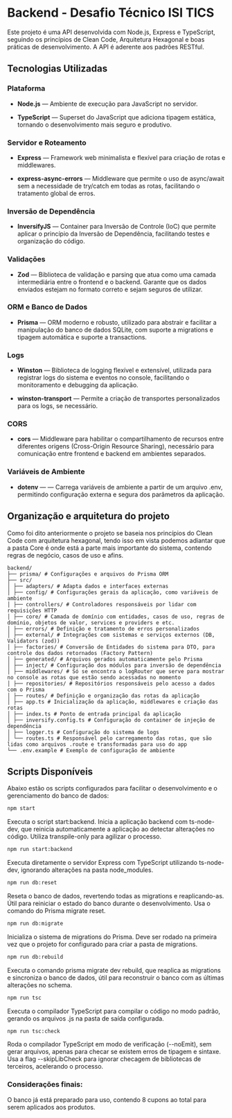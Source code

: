 # Backend - Desafio Técnico ISI TICS

Este projeto é uma API desenvolvida com Node.js, Express e TypeScript, seguindo os princípios de Clean Code, Arquitetura Hexagonal e boas práticas de desenvolvimento. A API é aderente aos padrões RESTful.

## Tecnologias Utilizadas

### Plataforma

- **Node.js** — Ambiente de execução para JavaScript no servidor.

- **TypeScript** — Superset do JavaScript que adiciona tipagem estática, tornando o desenvolvimento mais seguro e produtivo.

### Servidor e Roteamento

- **Express** — Framework web minimalista e flexível para criação de rotas e middlewares.

- **express-async-errors** — Middleware que permite o uso de async/await sem a necessidade de try/catch em todas as rotas, facilitando o tratamento global de erros.

### Inversão de Dependência

- **InversifyJS** — Container para Inversão de Controle (IoC) que permite aplicar o princípio da Inversão de Dependência, facilitando testes e organização do código.

### Validações

- **Zod** — Biblioteca de validação e parsing que atua como uma camada intermediária entre o frontend e o backend. Garante que os dados enviados estejam no formato correto e sejam seguros de utilizar.

### ORM e Banco de Dados

- **Prisma** — ORM moderno e robusto, utilizado para abstrair e facilitar a manipulação do banco de dados SQLite, com suporte a migrations e tipagem automática e suporte a transactions.

### Logs

- **Winston** — Biblioteca de logging flexível e extensível, utilizada para registrar logs do sistema e eventos no console, facilitando o monitoramento e debugging da aplicação.

- **winston-transport** — Permite a criação de transportes personalizados para os logs, se necessário.

### CORS

- **cors** — Middleware para habilitar o compartilhamento de recursos entre diferentes origens (Cross-Origin Resource Sharing), necessário para comunicação entre frontend e backend em ambientes separados.

### Variáveis de Ambiente

- **dotenv** — — Carrega variáveis de ambiente a partir de um arquivo .env, permitindo configuração externa e segura dos parâmetros da aplicação.

## Organização e arquitetura do projeto

Como foi dito anteriormente o projeto se baseia nos princípios do Clean Code com arquitetura hexagonal, tendo isso em vista podemos adiantar que a pasta Core é onde está a parte mais importante do sistema, contendo regras de negócio, casos de uso e afins.

```plaintext
backend/
├── prisma/ # Configurações e arquivos do Prisma ORM
├── src/
│ ├── adapters/ # Adapta dados e interfaces externas
│ ├── config/ # Configurações gerais da aplicação, como variáveis de ambiente
│ ├── controllers/ # Controladores responsáveis por lidar com requisições HTTP
│ ├── core/ # Camada de domínio com entidades, casos de uso, regras de domínio, objetos de valor, services e providers e etc.
│ ├── errors/ # Definição e tratamento de erros personalizados
│ ├── external/ # Integrações com sistemas e serviços externos (DB, Validators (zod))
│ ├── factories/ # Conversão de Entidades do sistema para DTO, para controle dos dados retornados (Factory Pattern)
│ ├── generated/ # Arquivos gerados automaticamente pelo Prisma
│ ├── inject/ # Configuração dos módulos para inversão de dependência
│ ├── middlewares/ # Só se encontra o logRouter que serve para mostrar no console as rotas que estão sendo acessadas no momento
│ ├── repositories/ # Repositórios responsáveis pelo acesso a dados com o Prisma
│ ├── routes/ # Definição e organização das rotas da aplicação
│ ├── app.ts # Inicialização da aplicação, middlewares e criação das rotas
│ ├── index.ts # Ponto de entrada principal da aplicação
│ ├── inversify.config.ts # Configuração do container de injeção de dependência
│ ├── logger.ts # Configuração do sistema de logs
│ └── routes.ts # Responsável pelo carregamento das rotas, que são lidas como arquivos .route e transformadas para uso do app
└── .env.example # Exemplo de configuração de ambiente
```

## Scripts Disponíveis

Abaixo estão os scripts configurados para facilitar o desenvolvimento e o gerenciamento do banco de dados:

```bash
npm start
```

Executa o script start:backend. Inicia a aplicação backend com ts-node-dev, que reinicia automaticamente a aplicação ao detectar alterações no código. Utiliza transpile-only para agilizar o processo.

```bash
npm run start:backend
```

Executa diretamente o servidor Express com TypeScript utilizando ts-node-dev, ignorando alterações na pasta node_modules.

```bash
npm run db:reset
```

Reseta o banco de dados, revertendo todas as migrations e reaplicando-as. Útil para reiniciar o estado do banco durante o desenvolvimento. Usa o comando do Prisma migrate reset.

```bash
npm run db:migrate
```

Inicializa o sistema de migrations do Prisma. Deve ser rodado na primeira vez que o projeto for configurado para criar a pasta de migrations.

```bash
npm run db:rebuild
```

Executa o comando prisma migrate dev rebuild, que reaplica as migrations e sincroniza o banco de dados, útil para reconstruir o banco com as últimas alterações no schema.

```bash
npm run tsc
```

Executa o compilador TypeScript para compilar o código no modo padrão, gerando os arquivos .js na pasta de saída configurada.

```bash
npm run tsc:check
```

Roda o compilador TypeScript em modo de verificação (--noEmit), sem gerar arquivos, apenas para checar se existem erros de tipagem e sintaxe. Usa a flag --skipLibCheck para ignorar checagem de bibliotecas de terceiros, acelerando o processo.

### Considerações finais:

O banco já está preparado para uso, contendo 8 cupons ao total para serem aplicados aos produtos.
